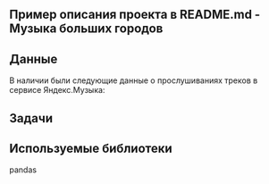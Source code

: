 ## Пример описания проекта в README.md - Музыка больших городов
## Данные
В наличии были следующие данные о прослушиваниях треков в сервисе Яндекс.Музыка:

## Задачи
## Используемые библиотеки
pandas
